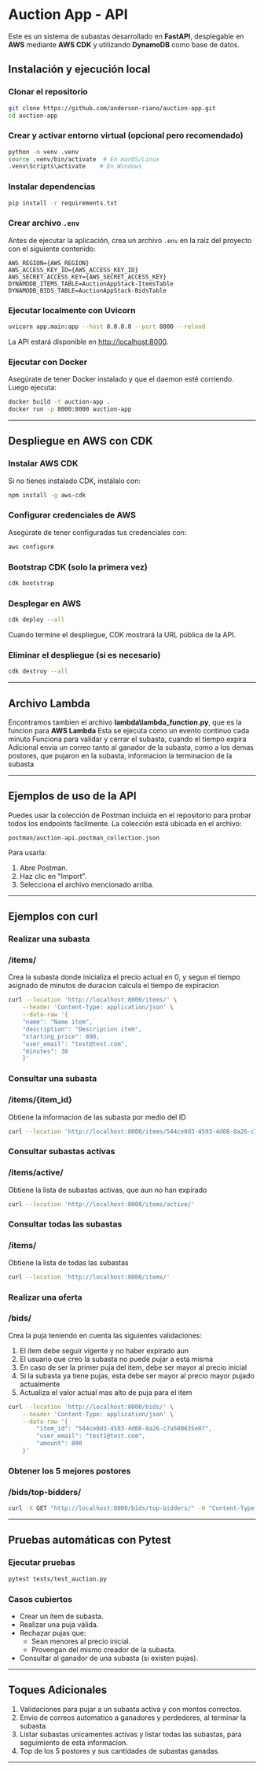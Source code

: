 # Auction App - API

Este es un sistema de subastas desarrollado en **FastAPI**, desplegable en **AWS** mediante **AWS CDK** y utilizando **DynamoDB** como base de datos.

## Instalación y ejecución local

### Clonar el repositorio
```bash
git clone https://github.com/anderson-riano/auction-app.git
cd auction-app
```

### Crear y activar entorno virtual (opcional pero recomendado)
```bash
python -m venv .venv
source .venv/bin/activate  # En macOS/Linux
.venv\Scripts\activate    # En Windows
```

### Instalar dependencias
```bash
pip install -r requirements.txt
```

### Crear archivo `.env`
Antes de ejecutar la aplicación, crea un archivo `.env` en la raíz del proyecto con el siguiente contenido:
```env
AWS_REGION={AWS_REGION}
AWS_ACCESS_KEY_ID={AWS_ACCESS_KEY_ID}
AWS_SECRET_ACCESS_KEY={AWS_SECRET_ACCESS_KEY}
DYNAMODB_ITEMS_TABLE=AuctionAppStack-ItemsTable
DYNAMODB_BIDS_TABLE=AuctionAppStack-BidsTable
```

### Ejecutar localmente con Uvicorn
```bash
uvicorn app.main:app --host 0.0.0.0 --port 8000 --reload
```
La API estará disponible en [http://localhost:8000](http://localhost:8000).

### Ejecutar con Docker
Asegúrate de tener Docker instalado y que el daemon esté corriendo. Luego ejecuta:
```bash
docker build -t auction-app .
docker run -p 8000:8000 auction-app
```

---
## Despliegue en AWS con CDK

### Instalar AWS CDK
Si no tienes instalado CDK, instálalo con:
```bash
npm install -g aws-cdk
```

### Configurar credenciales de AWS
Asegúrate de tener configuradas tus credenciales con:
```bash
aws configure
```

### Bootstrap CDK (solo la primera vez)
```bash
cdk bootstrap
```

### Desplegar en AWS
```bash
cdk deploy --all
```
Cuando termine el despliegue, CDK mostrará la URL pública de la API.

### Eliminar el despliegue (si es necesario)
```bash
cdk destroy --all
```

---

## Archivo Lambda

Encontramos tambien el archivo **lambda\lambda_function.py**, que es la funcion para **AWS Lambda**
Esta se ejecuta como un evento continuo cada minuto
Funciona para validar y cerrar el subasta, cuando el tiempo expira
Adicional envia un correo tanto al ganador de la subasta, como a los demas postores, que pujaron en la subasta, informacion la terminacion de la subasta

---
## Ejemplos de uso de la API

Puedes usar la colección de Postman incluida en el repositorio para probar todos los endpoints fácilmente. La colección está ubicada en el archivo:

```
postman/auction-api.postman_collection.json
```

Para usarla:
1. Abre Postman.
2. Haz clic en "Import".
3. Selecciona el archivo mencionado arriba.

---
## Ejemplos con curl

### Realizar una subasta 
### /items/

Crea la subasta donde inicializa el precio actual en 0, y segun el tiempo asignado de minutos de duracion calcula el tiempo de expiracion

```bash
curl --location 'http://localhost:8000/items/' \
    --header 'Content-Type: application/json' \
    --data-raw '{
    "name": "Name item",
    "description": "Descripcion item",
    "starting_price": 800,
    "user_email": "test@test.com",
    "minutes": 30
    }'
```

### Consultar una subasta
### /items/{item_id}

Obtiene la informacion de las subasta por medio del ID

```bash
curl --location 'http://localhost:8000/items/544ce0d3-4593-4d08-8a26-c7a580635e07'
```

### Consultar subastas activas
### /items/active/

Obtiene la lista de subastas activas, que aun no han expirado

```bash
curl --location 'http://localhost:8000/items/active/'
```

### Consultar todas las subastas
### /items/

Obtiene la lista de todas las subastas

```bash
curl --location 'http://localhost:8000/items/'
```

### Realizar una oferta
### /bids/

Crea la puja teniendo en cuenta las siguientes validaciones:
1. El item debe seguir vigente y no haber expirado aun
2. El usuario que creo la subasta no puede pujar a esta misma
3. En caso de ser la primer puja del item, debe ser mayor al precio inicial
4. Si la subasta ya tiene pujas, esta debe ser mayor al precio mayor pujado actualmente
5. Actualiza el valor actual mas alto de puja para el item

```bash
curl --location 'http://localhost:8000/bids/' \
    --header 'Content-Type: application/json' \
    --data-raw '{
        "item_id": "544ce0d3-4593-4d08-8a26-c7a580635e07",
        "user_email": "test1@test.com",
        "amount": 800
    }'
```

### Obtener los 5 mejores postores 
### /bids/top-bidders/
```bash
curl -X GET "http://localhost:8000/bids/top-bidders/" -H "Content-Type: application/json"
```

---
## Pruebas automáticas con Pytest

### Ejecutar pruebas

```bash
pytest tests/test_auction.py
```

### Casos cubiertos

- Crear un ítem de subasta.
- Realizar una puja válida.
- Rechazar pujas que:
  - Sean menores al precio inicial.
  - Provengan del mismo creador de la subasta.
- Consultar al ganador de una subasta (si existen pujas).


---

## Toques Adicionales
1. Validaciones para pujar a un subasta activa y con montos correctos.
2. Envio de correos automatico a ganadores y perdedores, al terminar la subasta.
3. Listar subastas unicamentes activas y listar todas las subastas, para seguimiento de esta informacion.
4. Top de los 5 postores y sus cantidades de subastas ganadas.
---